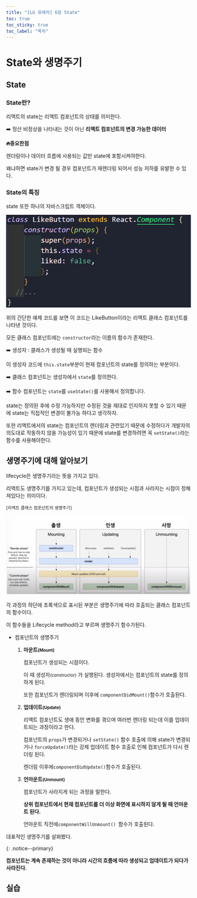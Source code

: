```yaml
---
title: "[LG 유레카] 6장 State"
toc: true
toc_sticky: true
toc_label: "목차"
---
```


# State와 생명주기

## State 

### State란?

리액트의 state는 리액트 컴포넌트의 상태를 의미한다. 

➡️ 정산 비정상을 나타내는 것이 아닌 **리액트 컴포넌트의 변경 가능한 데이터**



**🔥중요한점**

렌더링이나 데이터 흐름에 사용되는 값만 state에 포함시켜야한다.

왜냐하면 state가 변경 될 경우 컴포넌트가 재렌더링 되어서 성능 저하를 유발한 수 있다. 

### State의 특징

state 또한 하나의 자바스크립트 객체이다. 

<img src="../../../images/2024-08-09-State/image-20240809093233964.png" alt="image-20240809093233964" style="zoom:80%;" />

위의 간단한 예제 코드를 보면 이 코드는 LikeButton이라는 리액트 클래스 컴포넌트를 나타낸 것이다.

모든 클래스 컴포넌트에는 `constructor`라는 이름의 함수가 존재한다.

➡️ 생성자 : 클래스가 생성될 때 실행되는 함수



이 생성자 코드에 `this.state`부분이 현재 컴포넌트의 state를 정의하는 부분이다. 

➡️ 클래스 컴포넌트는 생성자에서 `state`를 정의한다.

➡️ 함수 컴포넌트는 `state`를 `useState()`를 사용해서 정의합니다.



state는 정의된 후에 수정 가능하지만 수정된 것을 제대로 인지하지 못할 수 있기 때문에 <span class="hlm">state는 직접적인 변경이 불가능 하다</span>고 생각하자.



또한 리액트에서의 state는 컴포넌트의 렌더링과 관련있기 때문에 수정하다가 개발자의 의도대로 작동하지 않을 가능성이 있기 때문에 <span  calss="hlm">state를 변경하려면 꼭 `setState()`라는 함수를 사용</span>해야한다.

## 생명주기에 대해 알아보기

lifecycle은 생명주기라는 뜻을 가지고 있다.

리액트도 생명주기를 가지고 있는데, 컴포넌트가 생성되는 시점과 사라지는 시점이 정해져있다는 의미이다.

<small>[리액트 클래스 컴포넌트의 셍명주기]</small>

<img src="/../../images/2024-08-09-State/image-20240809093540930.png" alt="image-20240809093540930" style="zoom:80%;" />

각 과정의 하단에 초록색으로 표시된 부분은 생명주기에 따라 호출되는 클래스 컴포넌트의 함수이다.

이 함수들을 Lifecycle method라고 부르며 생명주기 함수가된다.

- 컴포넌트의 생명주기

  1. **마운트<small>(Mount)</small>**

     컴포넌트가 생성되는 시점이다.

     이 때 생성자<small>(constructor)</small> 가 실행된다. 생성자에서는 컴포넌트의 state를 정의하게 된다. 

     또한 컴포넌트가 렌더링되며 이후에 `componentDidMount()`함수가 호출된다.

  2. **업데이트<small>(Update)</small>**

     리액트 컴포넌트도 생애 동안 변화를 겪으며 여러번 렌더링 되는데 이를 업데이트되는 과정이라고 한다.

      컴포넌트의 `props`가 변경되거나 `setState()` 함수 호출에 의해 state가 변경되거나 `forceUpdate()`라는 강제 업데이트 함수 호출로 인해 컴포넌트가 다시 렌더링 된다.

     렌더링 이후에` componentDidUpdate() `함수가 호출된다.

  3. **언마운트<small>(Unmount)</small>**

     컴포넌트가 사라지게 되는 과정을 말한다.

     **상위 컴포넌트에서 현재 컴포넌트를 더 이상 화면에 표시하지 않게 될 때 언마운트 된다.**

     언마운트 직전에`componentWillUnmount() `함수가 호출된다.

대표적인 생명주기를 살펴봤다.

{: .notice--primary}

**컴포넌트는 계속 존재하는 것이 아니라 시간의 흐름에 따라 생성되고 업데이트가 되다가 사라진다.**

## 실습


